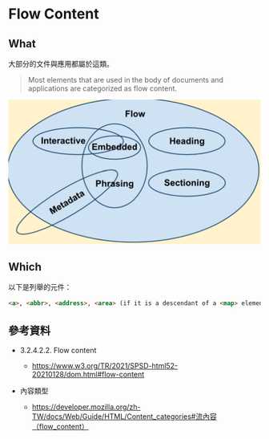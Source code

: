 # Flow Content


## What


大部分的文件與應用都屬於這類。

> Most elements that are used in the body of documents and applications are categorized as flow content.

<img src="Content-Model-from-MDN.png" alt="Content Model from MDN" />



## Which


以下是列舉的元件：

  ```html
  <a>, <abbr>, <address>, <area> (if it is a descendant of a <map> element) <article>, <aside>, <audio>, <b>, <bdi>, <bdo>, <blockquote>, <br>, <button>, <canvas>, <cite>, <code>, <data>, <datalist>, <del>, <details>, <dfn>, <dialog>, <div>, <dl>, <em>, <embed>, <fieldset>, <figure>, <footer>, <form>, <h1>, <h2>, <h3>, <h4>, <h5>, <h6>, <header>, <hr>, <i>, <iframe>, <img>, <input>, <ins>, <kbd>, <label>, <link> (if it is allowed in the body) <main>, <map>, <mark>, MathML <math>, <meter>, <nav>, <noscript>, <object>, <ol>, <output>, <p>, <picture>, <pre>, <progress>, <q>, <ruby>, <s>, <samp>, <script>, <section>, <select>, <small>, <span>, <strong>, <style>, <sub>, <sup>, SVG <svg>, <table>, <template>, <textarea>, <time>, <u>, <ul>, <var>, <video>, <wbr>, text
  ```


## 參考資料

* 3.2.4.2.2. Flow content
  * https://www.w3.org/TR/2021/SPSD-html52-20210128/dom.html#flow-content

* 內容類型
  * https://developer.mozilla.org/zh-TW/docs/Web/Guide/HTML/Content_categories#流內容（flow_content）